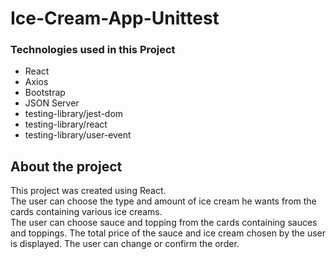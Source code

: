 # Ice-Cream-App-Unittest

<h3>Technologies used in this Project</h3>

- React
- Axios
- Bootstrap
- JSON Server
- testing-library/jest-dom
- testing-library/react
- testing-library/user-event

<h2>About the project</h2>

This project was created using React. </br>
The user can choose the type and amount of ice cream he wants from the cards containing various ice creams.  
 The user can choose sauce and topping from the cards containing sauces and toppings. The total price of the 
 sauce and ice cream chosen by the user is displayed. The user can change or confirm the order.
